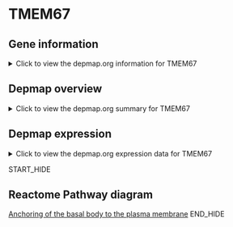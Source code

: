 <h1>TMEM67</h1>

<h2>Gene information</h2>
<details>
  <summary>Click to view the depmap.org information for TMEM67</summary>
  <iframe src="https://depmap.org/portal/gene/TMEM67?tab=about" style="border:none;width:100%;height:800px"></iframe>
</details>

<h2>Depmap overview</h2>
<details>
  <summary>Click to view the depmap.org summary for TMEM67</summary>
  <iframe src="https://depmap.org/portal/gene/TMEM67?tab=overview" style="border:none;width:100%;height:800px"></iframe>
</details>

<h2>Depmap expression</h2>
<details>
  <summary>Click to view the depmap.org expression data for TMEM67</summary>
  <iframe src="https://depmap.org/portal/gene/TMEM67?tab=characterization" style="border:none;width:100%;height:800px"></iframe>
</details>


START_HIDE
<h2>Reactome Pathway diagram</h2>
<a href="https://reactome.org/PathwayBrowser/#/R-HSA-5620912">Anchoring of the basal body to the plasma membrane</a>
END_HIDE



